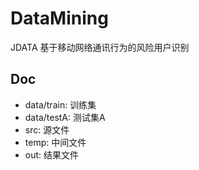 # DataMining

JDATA 基于移动网络通讯行为的风险用户识别

## Doc

- data/train: 训练集
- data/testA: 测试集A
- src: 源文件
- temp: 中间文件
- out: 结果文件



